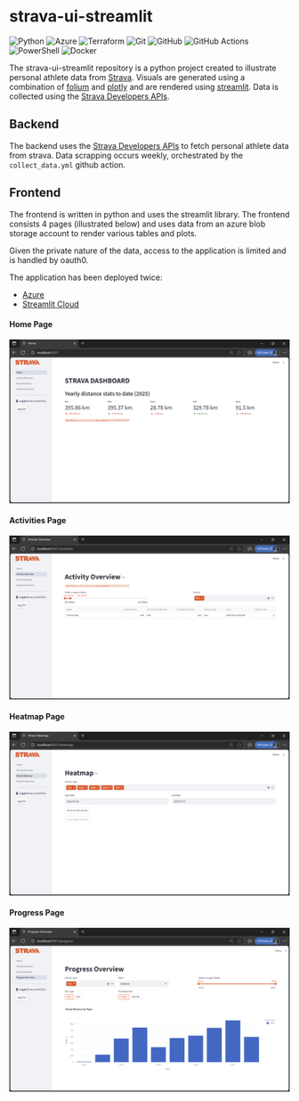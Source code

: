 # strava-ui-streamlit

![Python](https://img.shields.io/badge/python-3670A0?style=for-the-badge&logo=python&logoColor=ffdd54)
![Azure](https://img.shields.io/badge/azure-%230072C6.svg?style=for-the-badge&logo=microsoftazure&logoColor=white)
![Terraform](https://img.shields.io/badge/terraform-%235835CC.svg?style=for-the-badge&logo=terraform&logoColor=white)
![Git](https://img.shields.io/badge/git-%23F05033.svg?style=for-the-badge&logo=git&logoColor=white)
![GitHub](https://img.shields.io/badge/github-%23121011.svg?style=for-the-badge&logo=github&logoColor=white)
![GitHub Actions](https://img.shields.io/badge/github%20actions-%232671E5.svg?style=for-the-badge&logo=githubactions&logoColor=white)
![PowerShell](https://img.shields.io/badge/powershell-239120?style=for-the-badge&logo=powershell&logoColor=white)
![Docker](https://img.shields.io/badge/docker-2496ED?style=for-the-badge&logo=docker&logoColor=white)


The strava-ui-streamlit repository is a python project created to illustrate personal athlete data from [Strava](https://www.strava.com/). Visuals are generated using a combination of [folium](https://python-visualization.github.io/folium/) and [plotly](https://plotly.com/python/) and are rendered using [streamlit](https://streamlit.io/). Data is collected using the [Strava Developers APIs](https://developers.strava.com/docs/reference/).

## Backend

The backend uses the [Strava Developers APIs](https://developers.strava.com/docs/reference/) to fetch personal athlete data from strava. Data scrapping occurs weekly, orchestrated by the `collect_data.yml` github action. 

## Frontend

The frontend is written in python and uses the streamlit library. The frontend consists 4 pages (illustrated below) and uses data from an azure blob storage account to render various tables and plots.

Given the private nature of the data, access to the application is limited and is handled by oauth0.

The application has been deployed twice:

- [Azure](https://strava-streamlit-frontend.azurewebsites.net/)
- [Streamlit Cloud](https://strava-streamlit-frontend.streamlit.app/)

#### Home Page

![Screenshot of Home Page](docs/assets/home_page.png?raw=true "Home Page")

#### Activities Page

![Screenshot of Activity Page](docs/assets/activities_page.png?raw=true "Activity Page")

#### Heatmap Page

![Screenshot of Heatmap Page](docs/assets/heatmap_page.png?raw=true "Heatmap Page")

#### Progress Page

![Screenshot of Progress Page](docs/assets/progress_page.png?raw=true "Progress Page")
